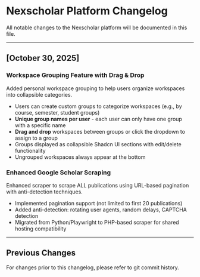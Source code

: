 # Nexscholar Platform Changelog

All notable changes to the Nexscholar platform will be documented in this file.

---

## [October 30, 2025]

### Workspace Grouping Feature with Drag & Drop
Added personal workspace grouping to help users organize workspaces into collapsible categories.
- Users can create custom groups to categorize workspaces (e.g., by course, semester, student groups)
- **Unique group names per user** - each user can only have one group with a specific name
- **Drag and drop** workspaces between groups or click the dropdown to assign to a group
- Groups displayed as collapsible Shadcn UI sections with edit/delete functionality
- Ungrouped workspaces always appear at the bottom

### Enhanced Google Scholar Scraping
Enhanced scraper to scrape ALL publications using URL-based pagination with anti-detection techniques.
- Implemented pagination support (not limited to first 20 publications)
- Added anti-detection: rotating user agents, random delays, CAPTCHA detection
- Migrated from Python/Playwright to PHP-based scraper for shared hosting compatibility

---

## Previous Changes

For changes prior to this changelog, please refer to git commit history.

